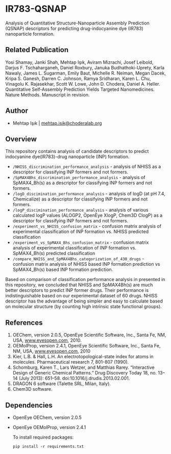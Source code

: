 # IR783-QSNAP

Analysis of Quantitative Structure-Nanoparticle Assembly Prediction (QSNAP) descriptors for predicting drug-indocyanine dye (IR783) nanoparticle formation.

Related Publication
-------
Yosi Shamay, Janki Shah, Mehtap Işık, Aviram Mizrachi, Josef Leibold, Darjus F. Tschaharganeh, Daniel Roxbury, Januka Budhathoki-Uprety, Karla Nawaly, James L. Sugarman, Emily Baut, Michelle R. Neiman, Megan Dacek, Kripa S. Ganesh, Darren C. Johnson, Ramya Sridharan, Karen L. Chu, Vinagolu K. Rajasekhar, Scott W. Lowe, John D. Chodera, Daniel A. Heller. Quantitative Self-Assembly Prediction Yields Targeted Nanomedicines. Nature Methods. Manuscript in revision.

Author
-------
* Mehtap Işık | mehtap.isik@choderalab.org

Overview
-------
This repository contains analysis of candidate descriptors to predict indocyanine dye(IR783)-drug nanoparticle (INP) formation. 
* `/NHISS_discrimination_performance_analysis` - analysis of NHISS as a descriptor for classifying INP formers and not formers.
* `/SpMAX4Bhs_discrimination_performance_analysis` - analysis of SpMAX4_Bh(s) as a descriptor for classifying INP formers and not formers.
* `/logD_discimination_performance_analysis` - analysis of logD (at pH 7.4, Chemicalize) as a descriptor for classifying INP formers and not formers.
* `/logP_discimination_performance_analysis` - analysis of various calculated logP values (ALOGP2, OpenEye XlogP, Chem3D ClogP) as a descriptor for classifying INP formers and not formers.
* `/experiment_vs_NHISS_confusion_matrix` - confusion matrix analysis of experimental classification of INP formation vs. NHISS predicted classification
* `/experiment_vs_SpMAX4_Bhs_confusion_matrix` - confusion matrix analysis of experimental classification of INP formation vs. SpMAX4_Bh(s) predicted classification 
* `/compare_NHISS_and_SpMAX4Bhs_categorization_of_430_drugs` - confusion matrix analysis of NHISS based INP formation prediction vs SpMAX4_Bh(s) based INP formation prediction. 

Based on comparison of classification performance analysis in presented in this repository, we concluded that NHISS and SpMAX4Bh(s) are much better descriptors to predict INP former drugs. Their performance is indistinguishable based on our experimental dataset of 60 drugs. NHISS descriptor has the advantage of being simpler and easy to calculate based on molecular structure (by counting high intrinsic state functional groups).

References
----------
1. OEChem, version 2.0.5, OpenEye Scientific Software, Inc., Santa Fe, NM, USA, www.eyesopen.com, 2010.
2. OEMolProp, version 2.4.1, OpenEye Scientific Software, Inc., Santa Fe, NM, USA, www.eyesopen.com, 2010
3. Kier, L.B. & Hall, L.H. An electrotopological-state index for atoms in molecules. Pharmaceutical research 7, 801-807 (1990).
4. Schomburg, Karen T., Lars Wetzer, and Matthias Rarey. “Interactive Design of Generic Chemical Patterns.” Drug Discovery Today 18, no. 13–14 (July 2013): 651–58. doi:10.1016/j.drudis.2013.02.001.
5. DRAGON 6 software (Talette SRL, Milan, Italy).
6. Chem3D software.

Dependencies
------------
- OpenEye OEChem, version 2.0.5
- OpenEye OEMolProp, version 2.4.1  

	To install required packages:
	```
	pip install -r requirements.txt
	```
